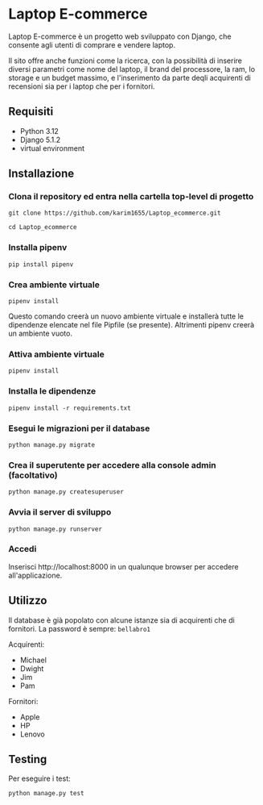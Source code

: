 # Laptop E-commerce
Laptop E-commerce è un progetto web sviluppato con Django, che consente agli utenti di comprare e vendere laptop.

Il sito offre anche funzioni come la ricerca, con la possibilità di inserire diversi parametri come nome del laptop, il brand del processore, la ram, lo storage e un budget massimo, e l'inserimento da parte deqli acquirenti di recensioni sia per i laptop che per i fornitori.

## Requisiti
- Python 3.12
- Django 5.1.2
- virtual environment

## Installazione
### Clona il repository ed entra nella cartella top-level di progetto
```
git clone https://github.com/karim1655/Laptop_ecommerce.git

cd Laptop_ecommerce
```
### Installa pipenv
```
pip install pipenv
```
### Crea ambiente virtuale
```
pipenv install
```
Questo comando creerà un nuovo ambiente virtuale e installerà tutte le dipendenze elencate nel file Pipfile (se presente). Altrimenti pipenv creerà un ambiente vuoto.
### Attiva ambiente virtuale
```
pipenv install
```
### Installa le dipendenze
```
pipenv install -r requirements.txt
```
### Esegui le migrazioni per il database
```
python manage.py migrate
```
### Crea il superutente per accedere alla console admin (facoltativo)
```
python manage.py createsuperuser
```
### Avvia il server di sviluppo
```
python manage.py runserver
```
### Accedi
Inserisci http://localhost:8000 in un qualunque browser per accedere all'applicazione.

## Utilizzo
Il database è già popolato con alcune istanze sia di acquirenti che di fornitori.
La password è sempre: `bellabro1`

Acquirenti:
- Michael
- Dwight
- Jim
- Pam

Fornitori:
- Apple
- HP
- Lenovo

## Testing
Per eseguire i test:
```
python manage.py test
```


